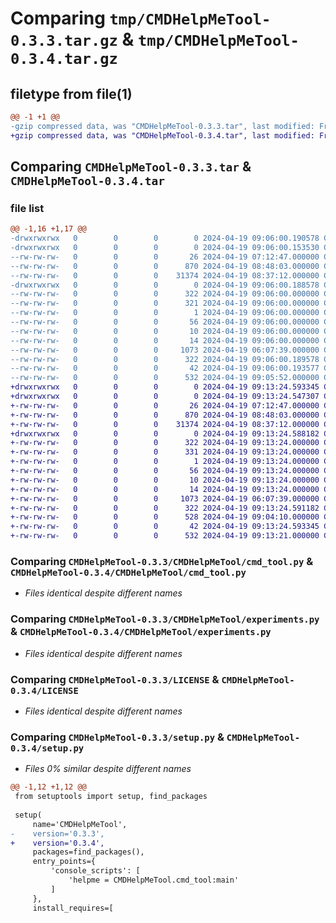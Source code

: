 # Comparing `tmp/CMDHelpMeTool-0.3.3.tar.gz` & `tmp/CMDHelpMeTool-0.3.4.tar.gz`

## filetype from file(1)

```diff
@@ -1 +1 @@
-gzip compressed data, was "CMDHelpMeTool-0.3.3.tar", last modified: Fri Apr 19 09:06:00 2024, max compression
+gzip compressed data, was "CMDHelpMeTool-0.3.4.tar", last modified: Fri Apr 19 09:13:24 2024, max compression
```

## Comparing `CMDHelpMeTool-0.3.3.tar` & `CMDHelpMeTool-0.3.4.tar`

### file list

```diff
@@ -1,16 +1,17 @@
-drwxrwxrwx   0        0        0        0 2024-04-19 09:06:00.190578 CMDHelpMeTool-0.3.3/
-drwxrwxrwx   0        0        0        0 2024-04-19 09:06:00.153530 CMDHelpMeTool-0.3.3/CMDHelpMeTool/
--rw-rw-rw-   0        0        0       26 2024-04-19 07:12:47.000000 CMDHelpMeTool-0.3.3/CMDHelpMeTool/__init__.py
--rw-rw-rw-   0        0        0      870 2024-04-19 08:48:03.000000 CMDHelpMeTool-0.3.3/CMDHelpMeTool/cmd_tool.py
--rw-rw-rw-   0        0        0    31374 2024-04-19 08:37:12.000000 CMDHelpMeTool-0.3.3/CMDHelpMeTool/experiments.py
-drwxrwxrwx   0        0        0        0 2024-04-19 09:06:00.188578 CMDHelpMeTool-0.3.3/CMDHelpMeTool.egg-info/
--rw-rw-rw-   0        0        0      322 2024-04-19 09:06:00.000000 CMDHelpMeTool-0.3.3/CMDHelpMeTool.egg-info/PKG-INFO
--rw-rw-rw-   0        0        0      321 2024-04-19 09:06:00.000000 CMDHelpMeTool-0.3.3/CMDHelpMeTool.egg-info/SOURCES.txt
--rw-rw-rw-   0        0        0        1 2024-04-19 09:06:00.000000 CMDHelpMeTool-0.3.3/CMDHelpMeTool.egg-info/dependency_links.txt
--rw-rw-rw-   0        0        0       56 2024-04-19 09:06:00.000000 CMDHelpMeTool-0.3.3/CMDHelpMeTool.egg-info/entry_points.txt
--rw-rw-rw-   0        0        0       10 2024-04-19 09:06:00.000000 CMDHelpMeTool-0.3.3/CMDHelpMeTool.egg-info/requires.txt
--rw-rw-rw-   0        0        0       14 2024-04-19 09:06:00.000000 CMDHelpMeTool-0.3.3/CMDHelpMeTool.egg-info/top_level.txt
--rw-rw-rw-   0        0        0     1073 2024-04-19 06:07:39.000000 CMDHelpMeTool-0.3.3/LICENSE
--rw-rw-rw-   0        0        0      322 2024-04-19 09:06:00.189578 CMDHelpMeTool-0.3.3/PKG-INFO
--rw-rw-rw-   0        0        0       42 2024-04-19 09:06:00.193577 CMDHelpMeTool-0.3.3/setup.cfg
--rw-rw-rw-   0        0        0      532 2024-04-19 09:05:52.000000 CMDHelpMeTool-0.3.3/setup.py
+drwxrwxrwx   0        0        0        0 2024-04-19 09:13:24.593345 CMDHelpMeTool-0.3.4/
+drwxrwxrwx   0        0        0        0 2024-04-19 09:13:24.547307 CMDHelpMeTool-0.3.4/CMDHelpMeTool/
+-rw-rw-rw-   0        0        0       26 2024-04-19 07:12:47.000000 CMDHelpMeTool-0.3.4/CMDHelpMeTool/__init__.py
+-rw-rw-rw-   0        0        0      870 2024-04-19 08:48:03.000000 CMDHelpMeTool-0.3.4/CMDHelpMeTool/cmd_tool.py
+-rw-rw-rw-   0        0        0    31374 2024-04-19 08:37:12.000000 CMDHelpMeTool-0.3.4/CMDHelpMeTool/experiments.py
+drwxrwxrwx   0        0        0        0 2024-04-19 09:13:24.588182 CMDHelpMeTool-0.3.4/CMDHelpMeTool.egg-info/
+-rw-rw-rw-   0        0        0      322 2024-04-19 09:13:24.000000 CMDHelpMeTool-0.3.4/CMDHelpMeTool.egg-info/PKG-INFO
+-rw-rw-rw-   0        0        0      331 2024-04-19 09:13:24.000000 CMDHelpMeTool-0.3.4/CMDHelpMeTool.egg-info/SOURCES.txt
+-rw-rw-rw-   0        0        0        1 2024-04-19 09:13:24.000000 CMDHelpMeTool-0.3.4/CMDHelpMeTool.egg-info/dependency_links.txt
+-rw-rw-rw-   0        0        0       56 2024-04-19 09:13:24.000000 CMDHelpMeTool-0.3.4/CMDHelpMeTool.egg-info/entry_points.txt
+-rw-rw-rw-   0        0        0       10 2024-04-19 09:13:24.000000 CMDHelpMeTool-0.3.4/CMDHelpMeTool.egg-info/requires.txt
+-rw-rw-rw-   0        0        0       14 2024-04-19 09:13:24.000000 CMDHelpMeTool-0.3.4/CMDHelpMeTool.egg-info/top_level.txt
+-rw-rw-rw-   0        0        0     1073 2024-04-19 06:07:39.000000 CMDHelpMeTool-0.3.4/LICENSE
+-rw-rw-rw-   0        0        0      322 2024-04-19 09:13:24.591182 CMDHelpMeTool-0.3.4/PKG-INFO
+-rw-rw-rw-   0        0        0      528 2024-04-19 09:04:10.000000 CMDHelpMeTool-0.3.4/README.md
+-rw-rw-rw-   0        0        0       42 2024-04-19 09:13:24.593345 CMDHelpMeTool-0.3.4/setup.cfg
+-rw-rw-rw-   0        0        0      532 2024-04-19 09:13:21.000000 CMDHelpMeTool-0.3.4/setup.py
```

### Comparing `CMDHelpMeTool-0.3.3/CMDHelpMeTool/cmd_tool.py` & `CMDHelpMeTool-0.3.4/CMDHelpMeTool/cmd_tool.py`

 * *Files identical despite different names*

### Comparing `CMDHelpMeTool-0.3.3/CMDHelpMeTool/experiments.py` & `CMDHelpMeTool-0.3.4/CMDHelpMeTool/experiments.py`

 * *Files identical despite different names*

### Comparing `CMDHelpMeTool-0.3.3/LICENSE` & `CMDHelpMeTool-0.3.4/LICENSE`

 * *Files identical despite different names*

### Comparing `CMDHelpMeTool-0.3.3/setup.py` & `CMDHelpMeTool-0.3.4/setup.py`

 * *Files 0% similar despite different names*

```diff
@@ -1,12 +1,12 @@
 from setuptools import setup, find_packages
 
 setup(
     name='CMDHelpMeTool',
-    version='0.3.3',
+    version='0.3.4',
     packages=find_packages(),
     entry_points={
         'console_scripts': [
             'helpme = CMDHelpMeTool.cmd_tool:main'
         ]
     },
     install_requires=[
```

